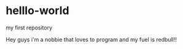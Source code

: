 # helllo-world
my first repository

Hey guys i'm a nobbie that loves to program and my fuel is redbull!!
